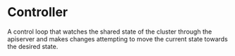 # Controller

A control loop that watches the shared state of the cluster through the apiserver and makes changes attempting to move the current state towards the desired state.